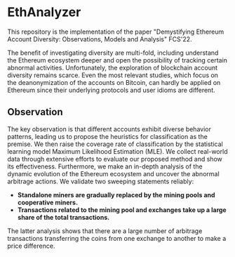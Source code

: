 # EthAnalyzer

This repository is the implementation of the paper "Demystifying Ethereum Account Diversity: Observations, Models and Analysis" FCS'22.

The benefit of investigating diversity are multi-fold, including understand the Ethereum ecosystem deeper and open the possibility of tracking certain abnormal activities. Unfortunately, the exploration of blockchain account diversity remains scarce. Even the most relevant studies, which focus on the deanonymization of the accounts on Bitcoin, can hardly be applied on Ethereum since their underlying protocols and user idioms are different.

## Observation

The key observation is that different accounts exhibit diverse behavior patterns, leading us to propose the heuristics for classification as the premise. We then raise the coverage rate of classification by the statistical learning model Maximum Likelihood Estimation (MLE). We collect real-world data through extensive efforts to evaluate our proposed method and show its effectiveness. Furthermore, we make an in-depth analysis of the dynamic evolution of the Ethereum ecosystem and uncover the abnormal arbitrage actions.  We validate two sweeping statements reliably:

- **Standalone miners are gradually replaced by the mining pools and cooperative miners.**
- **Transactions related to the mining pool and exchanges take up a large share of the total transactions.**

The latter analysis shows that there are a large number of arbitrage transactions transferring the coins from one exchange to another to make a price difference.